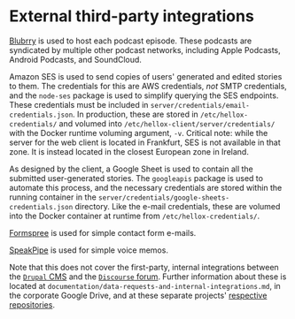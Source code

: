 # External third-party integrations

[Blubrry](https://www.blubrry.com) is used to host each podcast episode. These podcasts are syndicated by multiple other podcast networks, including Apple Podcasts, Android Podcasts, and SoundCloud.

Amazon SES is used to send copies of users' generated and edited stories to them. The credentials for this are AWS credentials, *not* SMTP credentials, and the `node-ses` package is used to simplify querying the SES endpoints. These credentials must be included in `server/credentials/email-credentials.json`. In production, these are stored in `/etc/hellox-credentials/` and volumed into `/etc/hellox-client/server/credentials/` with the Docker runtime voluming argument, `-v`. Critical note: while the server for the web client is located in Frankfurt, SES is not available in that zone. It is instead located in the closest European zone in Ireland.

As designed by the client, a Google Sheet is used to contain all the submitted user-generated stories. The `googleapis` package is used to automate this process, and the necessary credentials are stored within the running container in the `server/credentials/google-sheets-credentials.json` directory. Like the e-mail credentials, these are volumed into the Docker container at runtime from `/etc/hellox-credentials/`.

[Formspree](https://formspree.io) is used for simple contact form e-mails.

[SpeakPipe](https://speakpipe.com) is used for simple voice memos.

Note that this does not cover the first-party, internal integrations between the [`Drupal` CMS](https://cms.hellox.me) and the [`Discourse` forum](https://forum.hellox.me). Further information about these is located at `documentation/data-requests-and-internal-integrations.md`, in the corporate Google Drive, and at these separate projects' [respective](https://github.com/ice-nine-as/hellox-cms) [repositories](https://github.com/ice-nine-as/hellox-forum).
